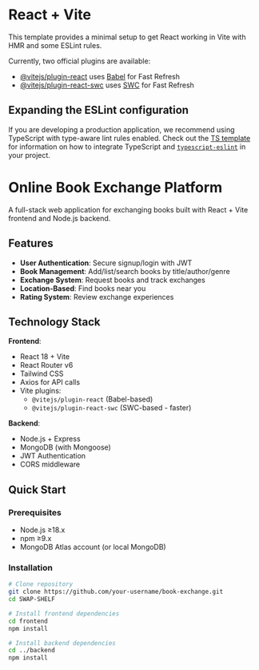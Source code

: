 # React + Vite

This template provides a minimal setup to get React working in Vite with HMR and some ESLint rules.

Currently, two official plugins are available:

- [@vitejs/plugin-react](https://github.com/vitejs/vite-plugin-react/blob/main/packages/plugin-react) uses [Babel](https://babeljs.io/) for Fast Refresh
- [@vitejs/plugin-react-swc](https://github.com/vitejs/vite-plugin-react/blob/main/packages/plugin-react-swc) uses [SWC](https://swc.rs/) for Fast Refresh

## Expanding the ESLint configuration

If you are developing a production application, we recommend using TypeScript with type-aware lint rules enabled. Check out the [TS template](https://github.com/vitejs/vite/tree/main/packages/create-vite/template-react-ts) for information on how to integrate TypeScript and [`typescript-eslint`](https://typescript-eslint.io) in your project.
# Online Book Exchange Platform

A full-stack web application for exchanging books built with React + Vite frontend and Node.js backend.


## Features
- **User Authentication**: Secure signup/login with JWT
- **Book Management**: Add/list/search books by title/author/genre
- **Exchange System**: Request books and track exchanges
- **Location-Based**: Find books near you
- **Rating System**: Review exchange experiences

## Technology Stack
**Frontend**:
- React 18 + Vite
- React Router v6
- Tailwind CSS
- Axios for API calls
- Vite plugins:
  - `@vitejs/plugin-react` (Babel-based)
  - `@vitejs/plugin-react-swc` (SWC-based - faster)

**Backend**:
- Node.js + Express
- MongoDB (with Mongoose)
- JWT Authentication
- CORS middleware

## Quick Start

### Prerequisites
- Node.js ≥18.x
- npm ≥9.x
- MongoDB Atlas account (or local MongoDB)

### Installation
```bash
# Clone repository
git clone https://github.com/your-username/book-exchange.git
cd SWAP-SHELF

# Install frontend dependencies
cd frontend
npm install

# Install backend dependencies
cd ../backend
npm install